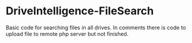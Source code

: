 # DriveIntelligence-FileSearch
Basic code for searching files in all drives. In comments there is code to upload file to remote php server but not finished.
